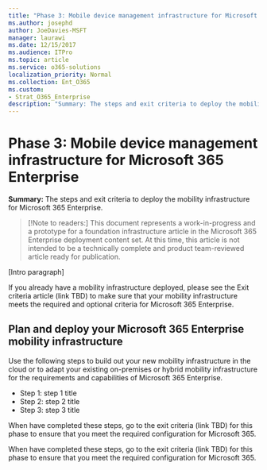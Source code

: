 ```yaml
---
title: "Phase 3: Mobile device management infrastructure for Microsoft 365 Enterprise"
ms.author: josephd
author: JoeDavies-MSFT
manager: laurawi
ms.date: 12/15/2017
ms.audience: ITPro
ms.topic: article
ms.service: o365-solutions
localization_priority: Normal
ms.collection: Ent_O365
ms.custom:
- Strat_O365_Enterprise
description: "Summary: The steps and exit criteria to deploy the mobility infrastructure for Microsoft 365 Enterprise."
---
```


# Phase 3: Mobile device management infrastructure for Microsoft 365 Enterprise

**Summary:** The steps and exit criteria to deploy the mobility infrastructure for Microsoft 365 Enterprise.

>[!Note to readers:] 
> This document represents a work-in-progress and a prototype for a foundation infrastructure article in the Microsoft 365 Enterprise deployment content set. At this time, this article is not intended to be a technically complete and product team-reviewed article ready for publication. 

[Intro paragraph]

If you already have a mobility infrastructure deployed, please see the Exit criteria article (link TBD) to make sure that your mobility infrastructure meets the required and optional criteria for Microsoft 365 Enterprise.

## Plan and deploy your Microsoft 365 Enterprise mobility infrastructure 

Use the following steps to build out your new mobility infrastructure in the cloud or to adapt your existing on-premises or hybrid mobility infrastructure for the requirements and capabilities of Microsoft 365 Enterprise.

- Step 1: step 1 title
- Step 2: step 2 title
- Step 3: step 3 title

When have completed these steps, go to the exit criteria (link TBD) for this phase to ensure that you meet the required configuration for Microsoft 365.

<!---
- [Step 1: step 1 title](phase3-step01-name.md)
- [Step 2: step 2 title](phase3-step02-name.md)
- [Step 3: step 3 title](phase3-step03-name.md)
--->

When have completed these steps, go to the exit criteria (link TBD) for this phase to ensure that you meet the required configuration for Microsoft 365.

